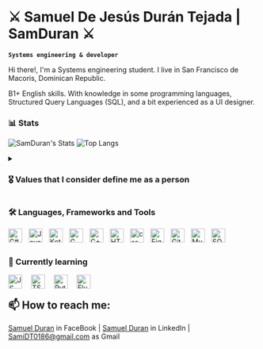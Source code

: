 # ⚔️ Samuel De Jesús Durán Tejada  | SamDuran ⚔️
**`Systems engineering & developer`**

Hi there!, I'm a Systems engineering student. I live in San Francisco de Macoris, Dominican Republic. 

B1+ English skills.
With knowledge in some programming languages, Structured Query Languages (SQL), and a bit experienced as a UI designer. 

### 📊 Stats

![SamDuran's Stats](https://github-readme-stats.vercel.app/api?username=samduran&show_icons=true&theme=one_dark_pro)
![Top Langs](https://github-readme-stats.vercel.app/api/top-langs/?username=samduran&theme=one_dark_pro)

<details>
 <summary><h3>🎖️ Values that I consider define me as a person</h3></summary>
Responsible | Honest | Respectful | Cheerful | Reliable
</details>


###  🛠️ ️Languages, Frameworks and Tools

<img align="left" alt = "C#"     width="28px" style = "padding-right:10px;" src = "https://cdn.jsdelivr.net/gh/devicons/devicon/icons/csharp/csharp-original.svg"/>
<img align="left" alt = "Java"   width="28px" style = "padding-right:10px;" src = "https://cdn.jsdelivr.net/gh/devicons/devicon/icons/java/java-original.svg"/>
<img align="left" alt = "Kotlin" width="28px" style = "padding-right:10px;" src = "https://cdn.jsdelivr.net/gh/devicons/devicon/icons/kotlin/kotlin-original.svg"/>
<img align="left" alt = "C"      width="28px" style = "padding-right:10px;" src = "https://cdn.jsdelivr.net/gh/devicons/devicon/icons/c/c-original.svg"/>
<img align="left" alt = "C++"    width="28px" style = "padding-right:10px;" src = "https://cdn.jsdelivr.net/gh/devicons/devicon/icons/cplusplus/cplusplus-original.svg"/>
<img align="left" alt = "HTML"   width="28px" style = "padding-right:10px;" src = "https://cdn.jsdelivr.net/gh/devicons/devicon/icons/html5/html5-original.svg"/>
<img align="left" alt = "css"    width="28px" style = "padding-right:10px;" src = "https://cdn.jsdelivr.net/gh/devicons/devicon/icons/css3/css3-original.svg"/>
<img align="left" alt = "Figma"  width="28px" style = "padding-right:10px;" src = "https://cdn.jsdelivr.net/gh/devicons/devicon/icons/figma/figma-original.svg"/>
<img align="left" alt = "Git"    width="28px" style = "padding-right:10px;" src = "https://cdn.jsdelivr.net/gh/devicons/devicon/icons/git/git-original.svg"/>
<img align="left" alt = "MySql"  width="28px" style = "padding-right:10px;" src = "https://cdn.jsdelivr.net/gh/devicons/devicon/icons/mysql/mysql-original-wordmark.svg"/>
<img align="left" alt = "SQL"    width="28px" style = "padding-right:10px;" src="https://cdn.jsdelivr.net/gh/devicons/devicon/icons/microsoftsqlserver/microsoftsqlserver-plain.svg"/>


<br />
<br />


### 🌱 Currently learning

<img align="left" alt = "JS"     width="28px" style = "padding-right:15px;" src = "https://cdn.jsdelivr.net/gh/devicons/devicon/icons/javascript/javascript-original.svg"/>
<img align="left" alt = "TS"     width="28px" style = "padding-right:15px;" src = "https://cdn.jsdelivr.net/gh/devicons/devicon/icons/typescript/typescript-original.svg"/>
<img align="left" alt = "Python" width="28px" style = "padding-right:15px;" src = "https://cdn.jsdelivr.net/gh/devicons/devicon/icons/python/python-original-wordmark.svg"/>
<img align="left" alt = "Flutter"width="28px" style = "padding-right:15px;" src = "https://cdn.jsdelivr.net/gh/devicons/devicon/icons/flutter/flutter-original.svg"/>

<br />

## 📫 How to reach me:

[Samuel Duran](https://web.facebook.com/samueldurantejada) in FaceBook | [Samuel Duran](https://www.linkedin.com/in/samuel-durán-99b81527a/) in LinkedIn | SamiDT0186@gmail.com as Gmail
